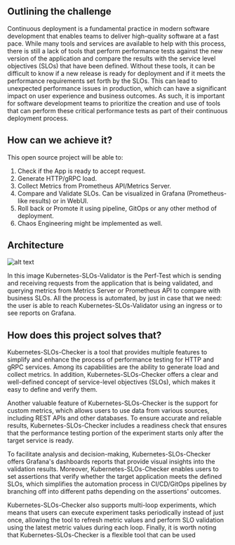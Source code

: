 ## Outlining the challenge

Continuous deployment is a fundamental practice in modern software development that enables teams to deliver high-quality software at a fast pace. 
While many tools and services are available to help with this process, there is still a lack of tools that perform performance tests against the 
new version of the application and compare the results with the service level objectives (SLOs) that have been defined. 
Without these tools, it can be difficult to know if a new release is ready for deployment and if it meets the performance requirements set 
forth by the SLOs. This can lead to unexpected performance issues in production, which can have a significant impact on user experience and 
business outcomes. As such, it is important for software development teams to prioritize the creation and use of tools that can perform these 
critical performance tests as part of their continuous deployment process.

## How can we achieve it?

This open source project will be able to:

1. Check if the App is ready to accept request.
2. Generate HTTP/gRPC load.
3. Collect Metrics from Prometheus API/Metrics Server.
4. Compare and Validate SLOs. Can be visualized in Grafana (Prometheus-like results) or in WebUI.
5. Roll back or Promote it using pipeline, GitOps or any other method of deployment.
6. Chaos Engineering might be implemented as well.

## Architecture

![alt text](https://github.com/neuhausmatheus/Continuous-Deployment-SLOs/blob/main/images/perf-test.png?raw=true)

In this image Kubernetes-SLOs-Validator is the Perf-Test which is sending and receiving requests from the application that is being validated, and querying metrics from Metrics Server or Prometheus API to compare with business SLOs. All the process is automated, by just in case that we need: the user is able to reach Kubernetes-SLOs-Validator using an ingress or to see reports on Grafana. 

## How does this project solves that?

Kubernetes-SLOs-Checker is a tool that provides multiple features to simplify and enhance the process of performance testing for HTTP and gRPC services. Among its capabilities are the ability to generate load and collect metrics. In addition, Kubernetes-SLOs-Checker offers a clear and well-defined concept of service-level objectives (SLOs), which makes it easy to define and verify them.

Another valuable feature of Kubernetes-SLOs-Checker is the support for custom metrics, which allows users to use data from various sources, including REST APIs and other databases. To ensure accurate and reliable results, Kubernetes-SLOs-Checker includes a readiness check that ensures that the performance testing portion of the experiment starts only after the target service is ready.

To facilitate analysis and decision-making, Kubernetes-SLOs-Checker offers Grafana's dashboards reports that provide visual insights into the validation results. Moreover, Kubernetes-SLOs-Checker enables users to set assertions that verify whether the target application meets the defined SLOs, which simplifies the automation process in CI/CD/GitOps pipelines by branching off into different paths depending on the assertions' outcomes.

Kubernetes-SLOs-Checker also supports multi-loop experiments, which means that users can execute experiment tasks periodically instead of just once, allowing the tool to refresh metric values and perform SLO validation using the latest metric values during each loop. Finally, it is worth noting that Kubernetes-SLOs-Checker is a flexible tool that can be used
